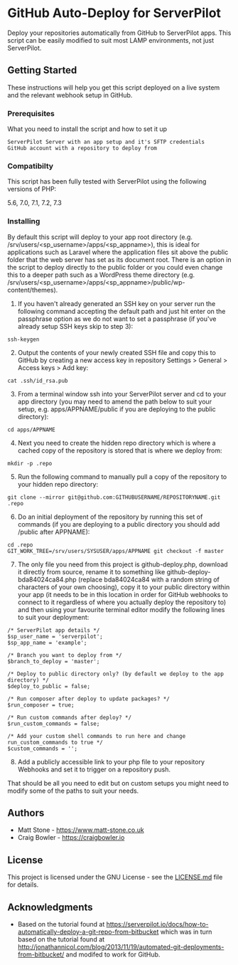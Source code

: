 # GitHub Auto-Deploy for ServerPilot

Deploy your repositories automatically from GitHub to ServerPilot apps. This script can be easily modified to suit most LAMP environments, not just ServerPilot.

## Getting Started

These instructions will help you get this script deployed on a live system and the relevant webhook setup in GitHub.

### Prerequisites

What you need to install the script and how to set it up

```
ServerPilot Server with an app setup and it's SFTP credentials
GitHub account with a repository to deploy from
```

### Compatibilty

This script has been fully tested with ServerPilot using the following versions of PHP:

5.6, 7.0, 7.1, 7.2, 7.3

### Installing

By default this script will deploy to your app root directory (e.g. /srv/users/<sp_username>/apps/<sp_appname>), this is ideal for applications such as Laravel where the application files sit above the public folder that the web server has set as its document root. There is an option in the script to deploy directly to the public folder or you could even change this to a deeper path such as a WordPress theme directory (e.g. /srv/users/<sp_username>/apps/<sp_appname>/public/wp-content/themes).

1. If you haven't already generated an SSH key on your server run the following command accepting the default path and just hit enter on the passphrase option as we do not want to set a passphrase (if you've already setup SSH keys skip to step 3):
```
ssh-keygen
```

2. Output the contents of your newly created SSH file and copy this to GitHub by creating a new access key in repository Settings > General > Access keys > Add key:
```
cat .ssh/id_rsa.pub
```

3. From a terminal window ssh into your ServerPilot server and cd to your app directory (you may need to amend the path below to suit your setup, e.g. apps/APPNAME/public if you are deploying to the public directory):
```
cd apps/APPNAME
```

4. Next you need to create the hidden repo directory which is where a cached copy of the repository is stored that is where we deploy from:
```
mkdir -p .repo
```

5. Run the following command to manually pull a copy of the repository to your hidden repo directory:
```
git clone --mirror git@github.com:GITHUBUSERNAME/REPOSITORYNAME.git .repo
```

6. Do an initial deployment of the repository by running this set of commands (if you are deploying to a public directory you should add /public after APPNAME):
```
cd .repo
GIT_WORK_TREE=/srv/users/SYSUSER/apps/APPNAME git checkout -f master
```

7. The only file you need from this project is github-deploy.php, download it directly from source, rename it to something like github-deploy-bda84024ca84.php (replace bda84024ca84 with a random string of characters of your own choosing), copy it to your public directory within your app (it needs to be in this location in order for GitHub webhooks to connect to it regardless of where you actually deploy the repository to) and then using your favourite terminal editor modify the following lines to suit your deployment:

```
/* ServerPilot app details */
$sp_user_name = 'serverpilot';
$sp_app_name = 'example';

/* Branch you want to deploy from */
$branch_to_deploy = 'master';

/* Deploy to public directory only? (by default we deploy to the app directory) */
$deploy_to_public = false;

/* Run composer after deploy to update packages? */
$run_composer = true;

/* Run custom commands after deploy? */
$run_custom_commands = false;

/* Add your custom shell commands to run here and change run_custom_commands to true */
$custom_commands = '';
```

8. Add a publicly accessible link to your php file to your repository Webhooks and set it to trigger on a repository push.

That should be all you need to edit but on custom setups you might need to modify some of the paths to suit your needs.

## Authors

* Matt Stone - https://www.matt-stone.co.uk
* Craig Bowler - https://craigbowler.io

## License

This project is licensed under the GNU License - see the [LICENSE.md](LICENSE.md) file for details.

## Acknowledgments

* Based on the tutorial found at https://serverpilot.io/docs/how-to-automatically-deploy-a-git-repo-from-bitbucket which was in turn based on the tutorial found at http://jonathannicol.com/blog/2013/11/19/automated-git-deployments-from-bitbucket/ and modifed to work for GitHub.
